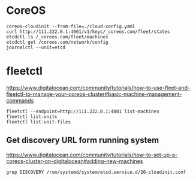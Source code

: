 <!-- -*- coding: utf-8; -*- -->

CoreOS
======

    coreos-cloudinit --from-file=./cloud-config.yaml
    curl http://111.222.0.1:4001/v1/keys/_coreos.com/fleet/states
    etcdctl ls /_coreos.com/fleet/machines
    etcdctl get /coreos.com/network/config
    journalctl --unit=etcd

fleetctl
========

<https://www.digitalocean.com/community/tutorials/how-to-use-fleet-and-fleetctl-to-manage-your-coreos-cluster#basic-machine-management-commands>

    fleetctl --endpoint=http://111.222.0.1:4001 list-machines
    fleetctl list-units
    fleetctl list-unit-files

Get discovery URL form running system
-------------------------------------

<https://www.digitalocean.com/community/tutorials/how-to-set-up-a-coreos-cluster-on-digitalocean#adding-new-machines>

    grep DISCOVERY /run/systemd/system/etcd.service.d/20-cloudinit.conf
